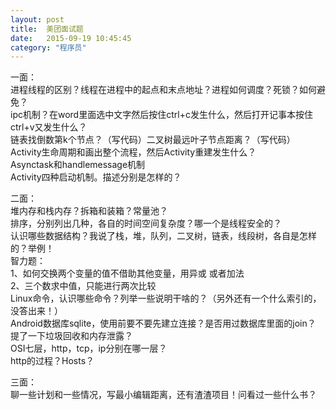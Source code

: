 ```yaml
---
layout: post
title:  美团面试题
date:   2015-09-19 10:45:45
category: "程序员"
---
```


一面：<br/>
进程线程的区别？线程在进程中的起点和末点地址？进程如何调度？死锁？如何避免？<br/>ipc机制？在word里面选中文字然后按住ctrl+c发生什么，然后打开记事本按住ctrl+v又发生什么？<br/>
链表找倒数第k个节点？（写代码）二叉树最远叶子节点距离？（写代码）<br/>
Activity生命周期和画出整个流程，然后Activity重建发生什么？<br/>
Asynctask和handlemessage机制<br/>
Activity四种启动机制。描述分别是怎样的？<br/>

二面：<br/>
堆内存和栈内存？拆箱和装箱？常量池？<br/>
排序，分别列出几种，各自的时间空间复杂度？哪一个是线程安全的？<br/>
认识哪些数据结构？我说了栈，堆，队列，二叉树，链表，线段树，各自是怎样的？举例！<br/>
智力题：<br/>
  1、如何交换两个变量的值不借助其他变量，用异或 或者加法<br/>
  2、三个数求中值，只能进行两次比较<br/>
Linux命令，认识哪些命令？列举一些说明干啥的？（另外还有一个什么索引的，没答出来！）<br/>
Android数据库sqlite，使用前要不要先建立连接？是否用过数据库里面的join？<br/>
提了一下垃圾回收和内存泄露？<br/>
OSI七层，http，tcp，ip分别在哪一层？<br/>
http的过程？Hosts？<br/>

三面：<br/>
聊一些计划和一些情况，写最小编辑距离，还有渣渣项目！问看过一些什么书？<br/>

